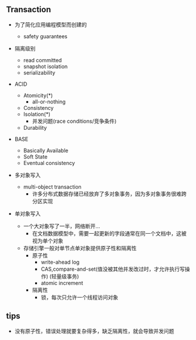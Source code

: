 ## Transaction

+ 为了简化应用编程模型而创建的
    + safety guarantees

+ 隔离级别
    + read committed
    + snapshot isolation
    + serializability

+ ACID
    + Atomicity(*)
        + all-or-nothing
    + Consistency
    + Isolation(*)
        + 并发问题(race conditions/竞争条件)
    + Durability

+ BASE
    + Basically Available
    + Soft State
    + Eventual consistency

    
+ 多对象写入
    + multi-object transaction
        + 许多分布式数据存储已经放弃了多对象事务，因为多对象事务很难跨分区实现

+ 单对象写入
    + 一个大对象写了一半，网络断开...
        + 在文档数据模型中，需要一起更新的字段通常在同一个文档中，这被视为单个对象
    + 存储引擎一般对单节点单对象提供原子性和隔离性
        + 原子性
            + write-ahead log
            + CAS,compare-and-set(值没被其他并发改过时，才允许执行写操作) (轻量级事务)
            + atomic increment
        + 隔离性
            + 锁，每次只允许一个线程访问对象

## tips
+ 没有原子性，错误处理就要复杂得多，缺乏隔离性，就会导致并发问题